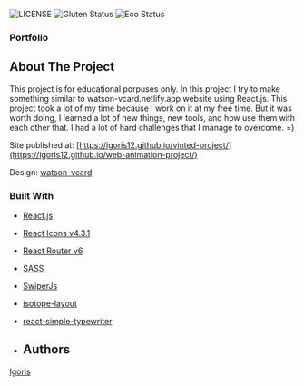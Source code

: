 ![LICENSE](https://img.shields.io/badge/license-MIT-blue.svg?style=flat-square)
![Gluten Status](https://img.shields.io/badge/Gluten-Free-green.svg)
![Eco Status](https://img.shields.io/badge/ECO-Friendly-green.svg)

### Portfolio

## About The Project

This project is for educational porpuses only.
In this project I try to make something similar to watson-vcard.netlify.app website using React.js.
This project took a lot of my time because I work on it at my free time.
But it was worth doing, I learned a lot of new things, new tools, and how use them with each other that.
I had a lot of hard challenges that I manage to overcome. =)

Site published at: [https://igoris12.github.io/vinted-project/](https://igoris12.github.io/web-animation-project/)

Design: [watson-vcard]([https://www.vinted.lt/](https://watson-vcard.netlify.app/index-dark-particles1.html))

### Built With

* [React.js](https://reactjs.org/)
* [React Icons v4.3.1 ](https://react-icons.github.io/react-icons/)
* [React Router v6](https://reactrouter.com/)
* [SASS](https://sass-lang.com/)
* [SwiperJs](https://swiperjs.com/)
* [isotope-layout](https://isotope.metafizzy.co/)
* [react-simple-typewriter](https://react-simple-typewriter.vercel.app/?path=/story/introduction--page)

* ## Authors

[Igoris](https://github.com/igoris12)
